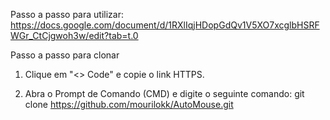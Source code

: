 Passo a passo para utilizar: https://docs.google.com/document/d/1RXlIqjHDopGdQv1V5XO7xcglbHSRFWGr_CtCjgwoh3w/edit?tab=t.0

Passo a passo para clonar

1. Clique em "<> Code" e copie o link HTTPS.

2. Abra o Prompt de Comando (CMD) e digite o seguinte comando: git clone https://github.com/mourilokk/AutoMouse.git

